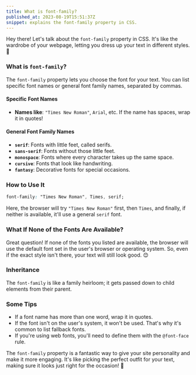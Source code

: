 ```yaml
---
title: What is font-family?
published_at: 2023-08-19T15:51:37Z
snippet: explains the font-family property in CSS.
---
```


Hey there! Let's talk about the `font-family` property in CSS. It's like the wardrobe of your webpage, letting you dress up your text in different styles. 🎨

### What is `font-family`?

The `font-family` property lets you choose the font for your text. You can list specific font names or general font family names, separated by commas.

#### Specific Font Names

- **Names like**: `"Times New Roman"`, `Arial`, etc. If the name has spaces, wrap it in quotes!

#### General Font Family Names

- **`serif`**: Fonts with little feet, called serifs.
- **`sans-serif`**: Fonts without those little feet.
- **`monospace`**: Fonts where every character takes up the same space.
- **`cursive`**: Fonts that look like handwriting.
- **`fantasy`**: Decorative fonts for special occasions.

### How to Use It

```css
font-family: "Times New Roman", Times, serif;
```

Here, the browser will try `"Times New Roman"` first, then `Times`, and finally, if neither is available, it'll use a general `serif` font.

### What If None of the Fonts Are Available?

Great question! If none of the fonts you listed are available, the browser will use the default font set in the user's browser or operating system. So, even if the exact style isn't there, your text will still look good. 😊

### Inheritance

The `font-family` is like a family heirloom; it gets passed down to child elements from their parent.

### Some Tips

- If a font name has more than one word, wrap it in quotes.
- If the font isn't on the user's system, it won't be used. That's why it's common to list fallback fonts.
- If you're using web fonts, you'll need to define them with the `@font-face` rule.

The `font-family` property is a fantastic way to give your site personality and make it more engaging. It's like picking the perfect outfit for your text, making sure it looks just right for the occasion! 🌟